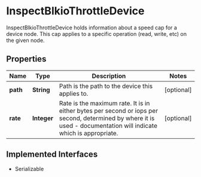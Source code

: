

# InspectBlkioThrottleDevice

InspectBlkioThrottleDevice holds information about a speed cap for a device node. This cap applies to a specific operation (read, write, etc) on the given node.

## Properties

| Name | Type | Description | Notes |
|------------ | ------------- | ------------- | -------------|
|**path** | **String** | Path is the path to the device this applies to. |  [optional] |
|**rate** | **Integer** | Rate is the maximum rate. It is in either bytes per second or iops per second, determined by where it is used - documentation will indicate which is appropriate. |  [optional] |


## Implemented Interfaces

* Serializable


